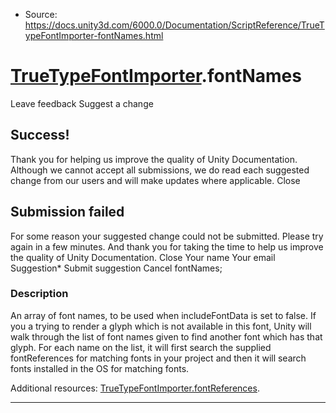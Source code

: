 * Source: https://docs.unity3d.com/6000.0/Documentation/ScriptReference/TrueTypeFontImporter-fontNames.html

#  [TrueTypeFontImporter](https://docs.unity3d.com/6000.0/Documentation/ScriptReference/TrueTypeFontImporter.html).fontNames
Leave feedback
Suggest a change
## Success!
Thank you for helping us improve the quality of Unity Documentation. Although we cannot accept all submissions, we do read each suggested change from our users and will make updates where applicable.
Close
## Submission failed
For some reason your suggested change could not be submitted. Please <a>try again</a> in a few minutes. And thank you for taking the time to help us improve the quality of Unity Documentation.
Close
Your name Your email Suggestion* Submit suggestion
Cancel
fontNames; 
### Description
An array of font names, to be used when includeFontData is set to false.
If you a trying to render a glyph which is not available in this font, Unity will walk through the list of font names given to find another font which has that glyph. For each name on the list, it will first search the supplied fontReferences for matching fonts in your project and then it will search fonts installed in the OS for matching fonts.  
  
Additional resources: [TrueTypeFontImporter.fontReferences](https://docs.unity3d.com/6000.0/Documentation/ScriptReference/TrueTypeFontImporter-fontReferences.html).
* * *
